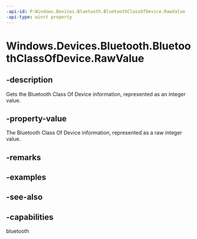 ----api-id: P:Windows.Devices.Bluetooth.BluetoothClassOfDevice.RawValue
-api-type: winrt property
---<!-- Property syntaxpublic uint RawValue { get; }--># Windows.Devices.Bluetooth.BluetoothClassOfDevice.RawValue## -descriptionGets the Bluetooth Class Of Device information, represented as an integer value.## -property-valueThe Bluetooth Class Of Device information, represented as a raw integer value.## -remarks## -examples## -see-also## -capabilitiesbluetooth